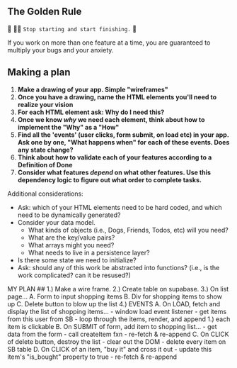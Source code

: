 ## The Golden Rule

🦸 🦸‍♂️ `Stop starting and start finishing.` 🏁

If you work on more than one feature at a time, you are guaranteed to multiply your bugs and your anxiety.

## Making a plan

1. **Make a drawing of your app. Simple "wireframes"**
1. **Once you have a drawing, name the HTML elements you'll need to realize your vision**
1. **For each HTML element ask: Why do I need this?**
1. **Once we know _why_ we need each element, think about how to implement the "Why" as a "How"**
1. **Find all the 'events' (user clicks, form submit, on load etc) in your app. Ask one by one, "What happens when" for each of these events. Does any state change?**
1. **Think about how to validate each of your features according to a Definition of Done**
1. **Consider what features _depend_ on what other features. Use this dependency logic to figure out what order to complete tasks.**

Additional considerations:

- Ask: which of your HTML elements need to be hard coded, and which need to be dynamically generated?
- Consider your data model.
  - What kinds of objects (i.e., Dogs, Friends, Todos, etc) will you need?
  - What are the key/value pairs?
  - What arrays might you need?
  - What needs to live in a persistence layer?
- Is there some state we need to initialize?
- Ask: should any of this work be abstracted into functions? (i.e., is the work complicated? can it be resused?)

MY PLAN ##
1.) Make a wire frame.
2.) Create table on supabase.
3.) On list page...
    A. Form to input shopping items
    B. Div for shopping items to show up
    C. Delete button to blow up the list
4.) EVENTS
    A. On LOAD, fetch and display the list of shopping items...
    - window load event listener
    - get items from this user from SB
    - loop through the items, render, and append
        1.) each item is clickable
    B. On SUBMIT of form, add item to shopping list...
    - get data from the form
    - call createItem fxn
    - re-fetch & re-append
    C. On CLICK of delete button, destroy the list
    - clear out the DOM
    - delete every item on SB table
    D. On CLICK of an item, "buy it" and cross it out
    - update this item's "is_bought" property to true
    - re-fetch & re-append
